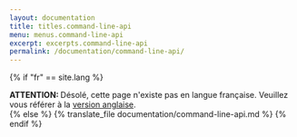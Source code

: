 ```yaml
---
layout: documentation
title: titles.command-line-api
menu: menus.command-line-api
excerpt: excerpts.command-line-api
permalink: /documentation/command-line-api/
---
```



{% if "fr" == site.lang %}
<div class="alert alert-warning" role="alert">
  <strong>ATTENTION: </strong>Désolé, cette page n'existe pas en langue française. Veuillez vous référer à la <a href="{{ page.url }}"> version anglaise</a>.
</div>
{% else %}
  {% translate_file documentation/command-line-api.md %}
{% endif %}
